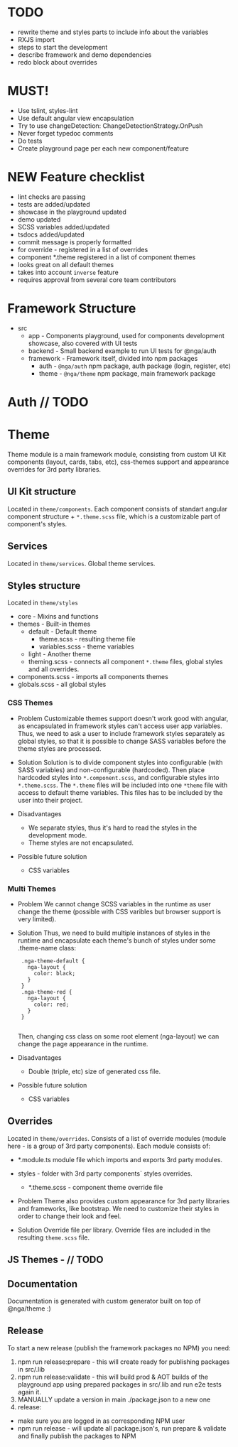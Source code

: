 # TODO
 - rewrite theme and styles parts to include info about the variables
 - RXJS import
 - steps to start the development
 - describe framework and demo dependencies
 - redo block about overrides
 
# MUST!
- Use tslint, styles-lint
- Use default angular view encapsulation
- Try to use changeDetection: ChangeDetectionStrategy.OnPush
- Never forget typedoc comments
- Do tests
- Create playground page per each new component/feature


# NEW Feature checklist
- lint checks are passing
- tests are added/updated
- showcase in the playground updated
- demo updated
- SCSS variables added/updated
- tsdocs added/updated
- commit message is properly formatted
- for override - registered in a list of overrides
- component *.theme registered in a list of component themes
- looks great on all default themes
- takes into account `inverse` feature
- requires approval from several core team contributors


# Framework Structure

- src
    - app - Components playground, used for components development showcase, also covered with UI tests
    - backend - Small backend example to run UI tests for @nga/auth 
    - framework - Framework itself, divided into npm packages
        - auth - `@nga/auth` npm package, auth package (login, register, etc)
        - theme - `@nga/theme` npm package, main framework package
      
      
# Auth // TODO      

# Theme
Theme module is a main framework module, consisting from custom UI Kit components (layout, cards, tabs, etc), css-themes support and appearance overrides for 3rd party libraries.

## UI Kit structure 

Located in `theme/components`.
Each component consists of standart angular component structure + `*.theme.scss` file, which is a customizable part of component's styles.

## Services

Located in `theme/services`.
Global theme services. 

## Styles structure

Located in `theme/styles`

- core - Mixins and functions
- themes - Built-in themes
    - default - Default theme
        - theme.scss - resulting theme file
        - variables.scss - theme variables
    - light - Another theme
    - theming.scss - connects all component `*.theme` files, global styles and all overrides.
- components.scss - imports all components themes
- globals.scss - all global styles   

### CSS Themes

- Problem
  Customizable themes support doesn't work good with angular, as encapsulated in framework styles can't access user app variables.
  Thus, we need to ask a user to include framework styles separately as global styles, so that it is possible to change SASS variables before the theme styles are processed.
  
- Solution
  Solution is to divide component styles into configurable (with SASS variables) and non-configurable (hardcoded).
  Then place hardcoded styles into `*.component.scss`, and configurable styles into `*.theme.scss`.
  The `*.theme` files will be included into one `*theme` file with access to default theme variables. This files has to be included by the user into their project.
  
- Disadvantages
    - We separate styles, thus it's hard to read the styles in the development mode.
    - Theme styles are not encapsulated.
  
- Possible future solution
    - CSS variables
  
  
### Multi Themes

- Problem
  We cannot change SCSS variables in the runtime as user change the theme (possible with CSS varibles but browser support is very limited). 
  
- Solution
  Thus, we need to build multiple instances of styles in the runtime and encapsulate each theme's bunch of styles under some .theme-name class:
   ```
    .nga-theme-default {
      nga-layout {
        color: black;
      }
    }
    .nga-theme-red {
      nga-layout {
        color: red;
      }
    }
    
   ```
  Then, changing css class on some root element (nga-layout) we can change the page appearance in the runtime.

- Disadvantages
  - Double (triple, etc) size of generated css file. 

- Possible future solution
  - CSS variables

## Overrides

Located in `theme/overrides`.
Consists of a list of override modules (module here - is a group of 3rd party components).
Each module consists of:

 - *.module.ts module file which imports and exports 3rd party modules.
 - styles - folder with 3rd party components` styles overrides.
    - *.theme.scss - component theme override file


- Problem
  Theme also provides custom appearance for 3rd party libraries and frameworks, like bootstrap. We need to customize their styles in order to change their look and feel.
  
- Solution
  Override file per library. Override files are included in the resulting `theme.scss` file.
      
## JS Themes - // TODO


## Documentation
Documentation is generated with custom generator built on top of @nga/theme :)

## Release

To start a new release (publish the framework packages no NPM) you need:

1. npm run release:prepare - this will create ready for publishing packages in src/.lib
2. npm run release:validate - this will build prod & AOT builds of the playground app using prepared packages in src/.lib and run e2e tests again it.
3. MANUALLY update a version in main ./package.json to a new one
4. release:
  * make sure you are logged in as corresponding NPM user
  * npm run release - will update all package.json's, run prepare & validate and finally publish the packages to NPM
